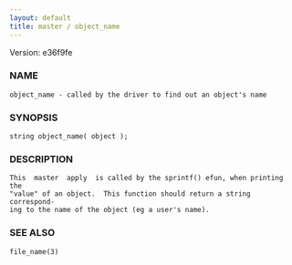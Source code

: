 ```yaml
---
layout: default
title: master / object_name
---
```


Version: e36f9fe




### NAME
    object_name - called by the driver to find out an object's name


### SYNOPSIS
    string object_name( object );


### DESCRIPTION
    This  master  apply  is called by the sprintf() efun, when printing the
    "value" of an object.  This function should return a string correspond‐
    ing to the name of the object (eg a user's name).


### SEE ALSO
    file_name(3)



